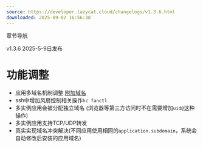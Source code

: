 ```yaml
---
source: https://developer.lazycat.cloud/changelogs/v1.3.6.html
downloaded: 2025-09-02 16:56:38
---
```


章节导航

v1.3.6 2025-5-9日发布

# 功能调整 ​

  * 应用多域名机制调整 [附加域名](<./../advanced-secondary-domains.html>)
  * ssh中增加风扇控制相关操作`hc fanctl`
  * 多实例应用会被分配独立域名 (浏览器等第三方访问时不在需要增加`uid@`这种操作)
  * 多实例应用支持TCP/UDP转发
  * 真实实现域名冲突解决(不同应用使用相同的`application.subdomain`，系统会自动修改后安装的应用域名)


